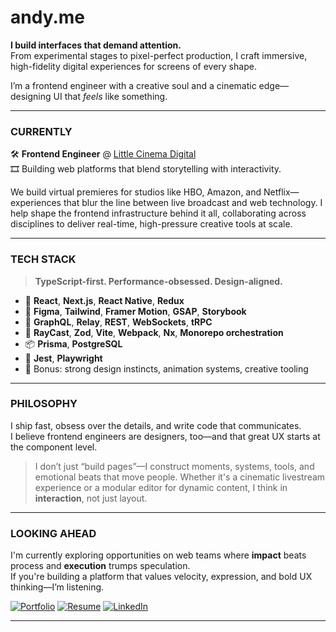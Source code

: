 # andy.me

**I build interfaces that demand attention.**  
From experimental stages to pixel-perfect production, I craft immersive, high-fidelity digital experiences for screens of every shape.

I’m a frontend engineer with a creative soul and a cinematic edge—designing UI that *feels* like something.

---

### CURRENTLY  
🛠 **Frontend Engineer** @ [Little Cinema Digital](https://lcdigital.io/)  
🎞 Building web platforms that blend storytelling with interactivity.

We build virtual premieres for studios like HBO, Amazon, and Netflix—experiences that blur the line between live broadcast and web technology. I help shape the frontend infrastructure behind it all, collaborating across disciplines to deliver real-time, high-pressure creative tools at scale.

---

### TECH STACK  
> **TypeScript-first. Performance-obsessed. Design-aligned.**

- 🧠 **React**, **Next.js**, **React Native**, **Redux**
- 🎨 **Figma**, **Tailwind**, **Framer Motion**, **GSAP**, **Storybook**
- 🚀 **GraphQL**, **Relay**, **REST**, **WebSockets**, **tRPC**
- 🧹 **RayCast**, **Zod**, **Vite**, **Webpack**, **Nx**, **Monorepo orchestration**
- 📦 **Prisma**, **PostgreSQL**
- 🧪 **Jest**, **Playwright**
- 💬 Bonus: strong design instincts, animation systems, creative tooling

---

### PHILOSOPHY  
I ship fast, obsess over the details, and write code that communicates.  
I believe frontend engineers are designers, too—and that great UX starts at the component level.

> I don’t just “build pages”—I construct moments, systems, tools, and emotional beats that move people. Whether it's a cinematic livestream experience or a modular editor for dynamic content, I think in **interaction**, not just layout.

---

### LOOKING AHEAD  
I'm currently exploring opportunities on web teams where **impact** beats process and **execution** trumps speculation.  
If you're building a platform that values velocity, expression, and bold UX thinking—I’m listening.

<!-- badges -->
[![Portfolio](https://img.shields.io/badge/website-lcdigital.io-black?style=flat&logo=firefox-browser&logoColor=white)](https://lcdigital.io/)
[![Resume](https://img.shields.io/badge/Resume-Download-blue?style=flat&logo=read-the-docs&logoColor=white)](https://github.com/andrewmorrisondev/resume/raw/main/andy-morrison-resume.pdf)
[![LinkedIn](https://img.shields.io/badge/linkedin-profile-informational?style=flat&logo=linkedin&logoColor=white)](https://www.linkedin.com/in/andy-morrison-b94945246/)

---

